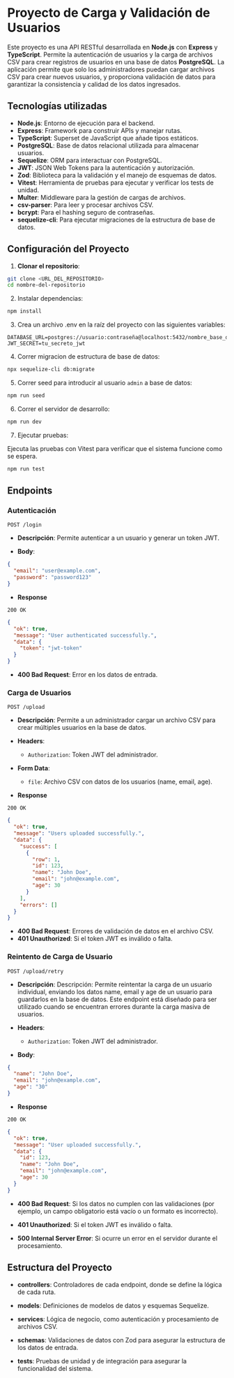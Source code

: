 # Proyecto de Carga y Validación de Usuarios

Este proyecto es una API RESTful desarrollada en **Node.js** con **Express** y **TypeScript**. Permite la autenticación de usuarios y la carga de archivos CSV para crear registros de usuarios en una base de datos **PostgreSQL**. La aplicación permite que solo los administradores puedan cargar archivos CSV para crear nuevos usuarios, y proporciona validación de datos para garantizar la consistencia y calidad de los datos ingresados.

## Tecnologías utilizadas

- **Node.js**: Entorno de ejecución para el backend.
- **Express**: Framework para construir APIs y manejar rutas.
- **TypeScript**: Superset de JavaScript que añade tipos estáticos.
- **PostgreSQL**: Base de datos relacional utilizada para almacenar usuarios.
- **Sequelize**: ORM para interactuar con PostgreSQL.
- **JWT**: JSON Web Tokens para la autenticación y autorización.
- **Zod**: Biblioteca para la validación y el manejo de esquemas de datos.
- **Vitest**: Herramienta de pruebas para ejecutar y verificar los tests de unidad.
- **Multer**: Middleware para la gestión de cargas de archivos.
- **csv-parser**: Para leer y procesar archivos CSV.
- **bcrypt**: Para el hashing seguro de contraseñas.
- **sequelize-cli**: Para ejecutar migraciones de la estructura de base de datos.

## Configuración del Proyecto

1. **Clonar el repositorio**:
```bash
git clone <URL_DEL_REPOSITORIO>
cd nombre-del-repositorio
```

2. Instalar dependencias:

```bash
npm install
```

3. Crea un archivo .env en la raíz del proyecto con las siguientes variables:

```plaintext
DATABASE_URL=postgres://usuario:contraseña@localhost:5432/nombre_base_datos
JWT_SECRET=tu_secreto_jwt
```

4. Correr migracion de estructura de base de datos:

```bash
npx sequelize-cli db:migrate
```

5. Correr seed para introducir al usuario `admin` a base de datos:

```bash
npm run seed
```

6. Correr el servidor de desarrollo:

```bash
npm run dev
```

7. Ejecutar pruebas:

Ejecuta las pruebas con Vitest para verificar que el sistema funcione como se espera.

```bash
npm run test
```

## Endpoints

### Autenticación

`POST /login`

- **Descripción**: Permite autenticar a un usuario y generar un token JWT.

- **Body**: 

```json
{
  "email": "user@example.com",
  "password": "password123"
}
```

- **Response**

`200 OK`

```json
{
  "ok": true,
  "message": "User authenticated successfully.",
  "data": {
    "token": "jwt-token"
  }
}
```

- **400 Bad Request**: Error en los datos de entrada.

### Carga de Usuarios

`POST /upload`

- **Descripción**: Permite a un administrador cargar un archivo CSV para crear múltiples usuarios en la base de datos.

- **Headers**: 

    - `Authorization`: Token JWT del administrador.

- **Form Data**: 

    - `file`: Archivo CSV con datos de los usuarios (name, email, age).

- **Response**

`200 OK`

```json
{
  "ok": true,
  "message": "Users uploaded successfully.",
  "data": {
    "success": [
      {
        "row": 1,
        "id": 123,
        "name": "John Doe",
        "email": "john@example.com",
        "age": 30
      }
    ],
    "errors": []
  }
}
```

- **400 Bad Request**: Errores de validación de datos en el archivo CSV.
- **401 Unauthorized**: Si el token JWT es inválido o falta.

### Reintento de Carga de Usuario

`POST /upload/retry`

- **Descripción**: Descripción: Permite reintentar la carga de un usuario individual, enviando los datos name, email y age de un usuario para guardarlos en la base de datos. Este endpoint está diseñado para ser utilizado cuando se encuentran errores durante la carga masiva de usuarios.

- **Headers**: 

    - `Authorization`: Token JWT del administrador.

- **Body**: 

```json
{
  "name": "John Doe",
  "email": "john@example.com",
  "age": "30"
}
```
- **Response**

`200 OK`

```json
{
  "ok": true,
  "message": "User uploaded successfully.",
  "data": {
    "id": 123,
    "name": "John Doe",
    "email": "john@example.com",
    "age": 30
  }
}
```

- **400 Bad Request**: Si los datos no cumplen con las validaciones (por ejemplo, un campo obligatorio está vacío o un formato es incorrecto).

- **401 Unauthorized**: Si el token JWT es inválido o falta.

- **500 Internal Server Error**: Si ocurre un error en el servidor durante el procesamiento.

## Estructura del Proyecto
- **controllers**: Controladores de cada endpoint, donde se define la lógica de cada ruta.

- **models**: Definiciones de modelos de datos y esquemas Sequelize.

- **services**: Lógica de negocio, como autenticación y procesamiento de archivos CSV.

- **schemas**: Validaciones de datos con Zod para asegurar la estructura de los datos de entrada.

- **tests**: Pruebas de unidad y de integración para asegurar la funcionalidad del sistema.
